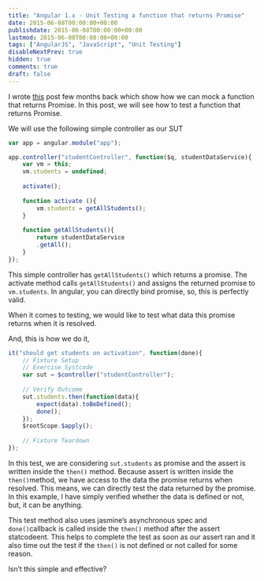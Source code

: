 ```yaml
---
title: "Angular 1.x - Unit Testing a function that returns Promise"
date: 2015-06-08T00:00:00+00:00
publishdate: 2015-06-08T00:00:00+00:00
lastmod: 2015-06-08T00:00:00+00:00
tags: ["AngularJS", "JavaScript", "Unit Testing"]
disableNextPrev: true
hidden: true
comments: true
draft: false
---
```



<p>I wrote <a href="../mocking-function-that-returns-promise" target="_blank">this</a> post few months back which show how we can mock a function that returns Promise. In this post, we will see how to test a function that returns Promise.</p> <p>We will use the following simple controller as our SUT</p>

```js
var app = angular.module("app");

app.controller("studentController", function($q, studentDataService){
    var vm = this;    
    vm.students = undefined;
    
    activate();
    
    function activate (){
        vm.students = getAllStudents();
    }
    
    function getAllStudents(){
        return studentDataService
        .getAll();
    }
});
```

<p>This simple controller has <code>getAllStudents()</code> which returns a promise. The activate method calls <code>getAllStudents()</code> and assigns the returned promise to <code>vm.students</code>. In angular, you can directly bind promise, so, this is perfectly valid.</p>
<p>When it comes to testing, we would like to test what data this promise returns when it is resolved. </p>
<p>And, this is how we do it,</p>

```js
it("should get students on activation", function(done){
    // Fixture Setup
    // Exercise Systcode
    var sut = $controller("studentController");
    
    // Verify Outcome
    sut.students.then(function(data){
        expect(data).toBeDefined();    
        done();
    });
    $rootScope.$apply();
    
    // Fixture Teardown
});
```

<p>In this test, we are considering <code>sut.students</code> as promise and the assert is written inside the <code>then()</code> method. Because assert is written inside the <code>then()</code>method, we have access to the data the promise returns when resolved. This means, we can directly test the data returned by the promise. In this example, I have simply verified whether the data is defined or not, but, it can be anything.</p>
<p>This test method also uses jasmine’s asynchronous spec and <code>done()</code>callback is called inside the <code>then()</code> method after the assert statcodeent. This helps to complete the test as soon as our assert ran and it also time out the test if the <code>then()</code> is not defined or not called for some reason. </p>
<p>Isn’t this simple and effective?</p>